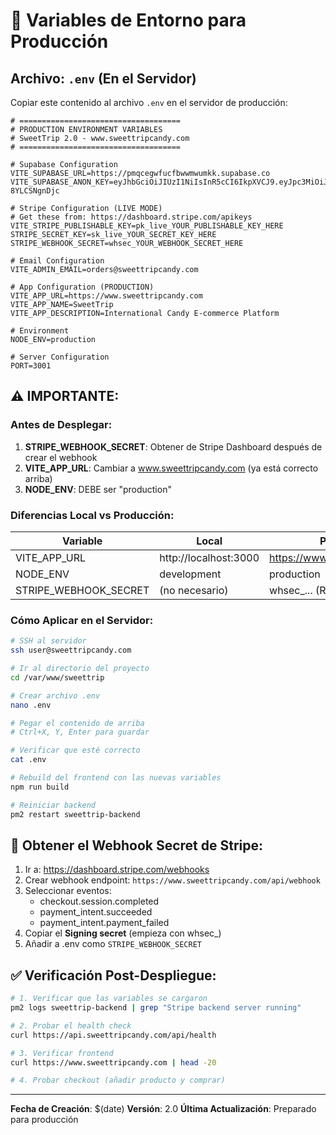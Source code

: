 # 🔐 Variables de Entorno para Producción

## Archivo: `.env` (En el Servidor)

Copiar este contenido al archivo `.env` en el servidor de producción:

```env
# ====================================
# PRODUCTION ENVIRONMENT VARIABLES
# SweetTrip 2.0 - www.sweettripcandy.com
# ====================================

# Supabase Configuration
VITE_SUPABASE_URL=https://pmqcegwfucfbwwmwumkk.supabase.co
VITE_SUPABASE_ANON_KEY=eyJhbGciOiJIUzI1NiIsInR5cCI6IkpXVCJ9.eyJpc3MiOiJzdXBhYmFzZSIsInJlZiI6InBtcWNlZ3dmdWNmYnd3bXd1bWtrIiwicm9sZSI6ImFub24iLCJpYXQiOjE3NTczNTc3NzMsImV4cCI6MjA3MjkzMzc3M30.1oXas_KE7PBq6GyjOkV9lFZaAqQZGlE-8YLCSNgnDjc

# Stripe Configuration (LIVE MODE)
# Get these from: https://dashboard.stripe.com/apikeys
VITE_STRIPE_PUBLISHABLE_KEY=pk_live_YOUR_PUBLISHABLE_KEY_HERE
STRIPE_SECRET_KEY=sk_live_YOUR_SECRET_KEY_HERE
STRIPE_WEBHOOK_SECRET=whsec_YOUR_WEBHOOK_SECRET_HERE

# Email Configuration
VITE_ADMIN_EMAIL=orders@sweettripcandy.com

# App Configuration (PRODUCTION)
VITE_APP_URL=https://www.sweettripcandy.com
VITE_APP_NAME=SweetTrip
VITE_APP_DESCRIPTION=International Candy E-commerce Platform

# Environment
NODE_ENV=production

# Server Configuration
PORT=3001
```

## ⚠️ IMPORTANTE:

### Antes de Desplegar:

1. **STRIPE_WEBHOOK_SECRET**: Obtener de Stripe Dashboard después de crear el webhook
2. **VITE_APP_URL**: Cambiar a www.sweettripcandy.com (ya está correcto arriba)
3. **NODE_ENV**: DEBE ser "production"

### Diferencias Local vs Producción:

| Variable | Local | Producción |
|----------|-------|------------|
| VITE_APP_URL | http://localhost:3000 | https://www.sweettripcandy.com |
| NODE_ENV | development | production |
| STRIPE_WEBHOOK_SECRET | (no necesario) | whsec_... (REQUERIDO) |

### Cómo Aplicar en el Servidor:

```bash
# SSH al servidor
ssh user@sweettripcandy.com

# Ir al directorio del proyecto
cd /var/www/sweettrip

# Crear archivo .env
nano .env

# Pegar el contenido de arriba
# Ctrl+X, Y, Enter para guardar

# Verificar que esté correcto
cat .env

# Rebuild del frontend con las nuevas variables
npm run build

# Reiniciar backend
pm2 restart sweettrip-backend
```

## 🔑 Obtener el Webhook Secret de Stripe:

1. Ir a: https://dashboard.stripe.com/webhooks
2. Crear webhook endpoint: `https://www.sweettripcandy.com/api/webhook`
3. Seleccionar eventos:
   - checkout.session.completed
   - payment_intent.succeeded
   - payment_intent.payment_failed
4. Copiar el **Signing secret** (empieza con whsec_)
5. Añadir a .env como `STRIPE_WEBHOOK_SECRET`

## ✅ Verificación Post-Despliegue:

```bash
# 1. Verificar que las variables se cargaron
pm2 logs sweettrip-backend | grep "Stripe backend server running"

# 2. Probar el health check
curl https://api.sweettripcandy.com/api/health

# 3. Verificar frontend
curl https://www.sweettripcandy.com | head -20

# 4. Probar checkout (añadir producto y comprar)
```

---

**Fecha de Creación**: $(date)
**Versión**: 2.0
**Última Actualización**: Preparado para producción

